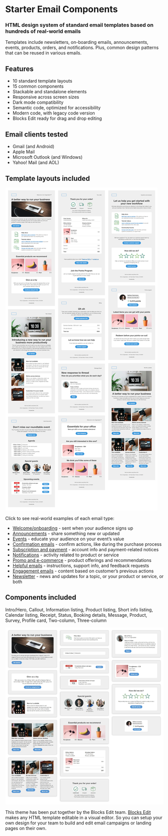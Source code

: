 # Starter Email Components
### HTML design system of standard email templates based on hundreds of real-world emails

Templates include newsletters, on-boarding emails, announcements, events, products, orders, and notifications. Plus, common design patterns that can be reused in various emails.

## Features ##
- 10 standard template layouts
- 15 common components
- Stackable and standalone elements
- Responsive across screen sizes
- Dark mode compatibility
- Semantic code, optimized for accessibility
- Modern code, with legacy code version
- Blocks Edit ready for drag and drop editing

## Email clients tested ##
- Gmail (and Android)
- Apple Mail
- Microsoft Outlook (and Windows)
- Yahoo! Mail (and AOL)

## Template layouts included ##

<img src="starter-components-layouts.png" />

Click to see real-world examples of each email type:
- [Welcome/onboarding](https://blocksedit.com/starter/welcome/) - sent when your audience signs up
- [Announcements](https://blocksedit.com/starter/announcement/) - share something new or updated
- [Events](https://blocksedit.com/starter/event/) - educate your audience on your event’s value
- [Confirmation emails](https://blocksedit.com/starter/confirmation/) - confirm actions, like during the purchase process
- [Subscription and payment](https://blocksedit.com/starter/subscription-payment/) - account info and payment-related notices
- [Notifications](https://blocksedit.com/starter/notification/) - activity related to product or service
- [Promo and e-commerce](https://blocksedit.com/starter/promo-ecommerce/) - product offerings and recommendations
- [Helpful emails](https://blocksedit.com/starter/helpful/) - instructions, support info, and feedback requests
- [Engagement emails](https://blocksedit.com/starter/engagement/) - content based on customer’s previous actions
- [Newsletter](https://blocksedit.com/starter/newsletter/) - news and updates for a topic, or your product or service, or both

## Components included ##
Intro/Hero, Callout, Information listing, Product listing, Short info listing, Calendar listing, Receipt, Status, Booking details, Message, Product, Survey, Profile card, Two-column, Three-column

<img src="starter-components-sections.png" />

This theme has been put together by the Blocks Edit team. [Blocks Edit](https://blocksedit.com) makes any HTML template editable in a visual editor. So you can setup your own design for your team to build and edit email campaigns or landing pages on their own.